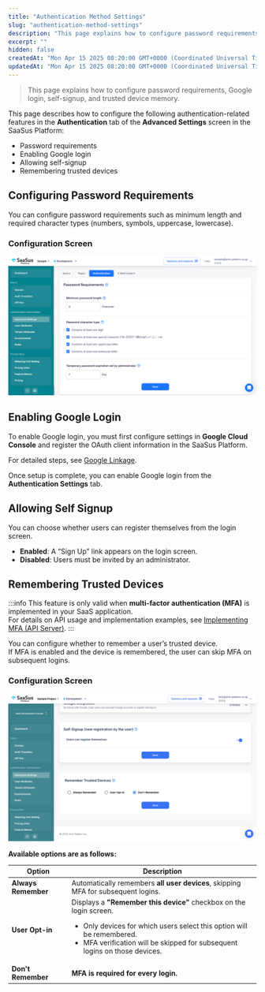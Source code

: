 ```yaml
---
title: "Authentication Method Settings"
slug: "authentication-method-settings"
description: "This page explains how to configure password requirements, Google login, self-signup, and trusted device memory."
excerpt: ""
hidden: false
createdAt: "Mon Apr 15 2025 08:20:00 GMT+0000 (Coordinated Universal Time)"
updatedAt: "Mon Apr 15 2025 08:20:00 GMT+0000 (Coordinated Universal Time)"
---
```


> This page explains how to configure password requirements, Google login, self-signup, and trusted device memory.

This page describes how to configure the following authentication-related features in the **Authentication** tab of the **Advanced Settings** screen in the SaaSus Platform:

- Password requirements  
- Enabling Google login  
- Allowing self-signup  
- Remembering trusted devices  

## Configuring Password Requirements

You can configure password requirements such as minimum length and required character types (numbers, symbols, uppercase, lowercase).

### Configuration Screen

![Password Requirement Settings](/img/part-4/user-authz-settings/authentication-method-settings/auth-password-policy.png)

## Enabling Google Login

To enable Google login, you must first configure settings in **Google Cloud Console** and register the OAuth client information in the SaaSus Platform.

For detailed steps, see [Google Linkage](/docs/part-4/user-authz-settings/google-linkage).

Once setup is complete, you can enable Google login from the **Authentication Settings** tab.

## Allowing Self Signup

You can choose whether users can register themselves from the login screen.

- **Enabled**: A “Sign Up” link appears on the login screen.  
- **Disabled**: Users must be invited by an administrator.

## Remembering Trusted Devices

:::info
This feature is only valid when **multi-factor authentication (MFA)** is implemented in your SaaS application.  
For details on API usage and implementation examples, see [Implementing MFA (API Server)](/docs/part-6/implementation-guide/implementing-multi-factor-authentication-apiserver).
:::

You can configure whether to remember a user’s trusted device.  
If MFA is enabled and the device is remembered, the user can skip MFA on subsequent logins.

### Configuration Screen

![remember-trusted-devices](/img/part-4/user-authz-settings/authentication-method-settings/remember-trusted-devices.png)

**Available options are as follows:**  

| Option                  | Description |
|------------------------|------------------------------------------------------|
| **Always Remember**     | Automatically remembers **all user devices**, skipping MFA for subsequent logins. |
| **User Opt-in**         | Displays a **"Remember this device"** checkbox on the login screen.<ul><li>Only devices for which users select this option will be remembered.</li><li>MFA verification will be skipped for subsequent logins on those devices.</li></ul> |
| **Don't Remember**     | **MFA is required for every login.** |

